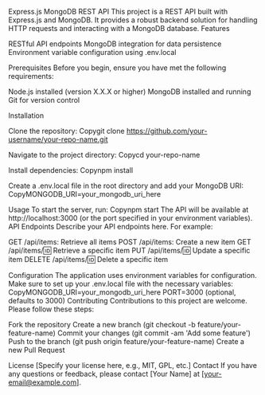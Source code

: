 Express.js MongoDB REST API
This project is a REST API built with Express.js and MongoDB. It provides a robust backend solution for handling HTTP requests and interacting with a MongoDB database.
Features

RESTful API endpoints
MongoDB integration for data persistence
Environment variable configuration using .env.local

Prerequisites
Before you begin, ensure you have met the following requirements:

Node.js installed (version X.X.X or higher)
MongoDB installed and running
Git for version control

Installation

Clone the repository:
Copygit clone https://github.com/your-username/your-repo-name.git

Navigate to the project directory:
Copycd your-repo-name

Install dependencies:
Copynpm install

Create a .env.local file in the root directory and add your MongoDB URI:
CopyMONGODB_URI=your_mongodb_uri_here


Usage
To start the server, run:
Copynpm start
The API will be available at http://localhost:3000 (or the port specified in your environment variables).
API Endpoints
Describe your API endpoints here. For example:

GET /api/items: Retrieve all items
POST /api/items: Create a new item
GET /api/items/:id: Retrieve a specific item
PUT /api/items/:id: Update a specific item
DELETE /api/items/:id: Delete a specific item

Configuration
The application uses environment variables for configuration. Make sure to set up your .env.local file with the necessary variables:
CopyMONGODB_URI=your_mongodb_uri_here
PORT=3000 (optional, defaults to 3000)
Contributing
Contributions to this project are welcome. Please follow these steps:

Fork the repository
Create a new branch (git checkout -b feature/your-feature-name)
Commit your changes (git commit -am 'Add some feature')
Push to the branch (git push origin feature/your-feature-name)
Create a new Pull Request

License
[Specify your license here, e.g., MIT, GPL, etc.]
Contact
If you have any questions or feedback, please contact [Your Name] at [your-email@example.com].
